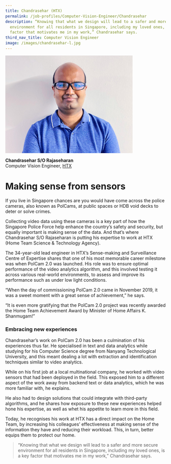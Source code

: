 ```yaml
---
title: Chandrasehar (HTX)
permalink: /job-profiles/Computer-Vision-Engineer/Chandrasehar
description: “Knowing that what we design will lead to a safer and more secure
  environment for all residents in Singapore, including my loved ones, is a key
  factor that motivates me in my work,” Chandrasehar says.
third_nav_title: Computer Vision Engineer
image: /images/chandrasehar-l.jpg
---
```


<img src="/images/chandrasehar-l.jpg" alt="Chandrasehar S/O Rajaseharan" style="width:400px;" align="left">
<br clear="left">

**Chandrasehar S/O Rajaseharan**<br>
Computer Vision Engineer, [HTX](https://www.htx.gov.sg/)

# Making sense from sensors

If you live in Singapore chances are you would have come across the police cameras, also known as PolCams, at public spaces or HDB void decks to deter or solve crimes.

Collecting video data using these cameras is a key part of how the Singapore Police Force help enhance the country’s safety and security, but equally important is making sense of the data. And that’s where Chandrasehar S/O Rajaseharan is putting his expertise to work at HTX (Home Team Science & Technology Agency).

The 34-year-old lead engineer in HTX’s Sense-making and Surveillance Centre of Expertise shares that one of his most memorable career milestone was when PolCam 2.0 was launched. His role was to ensure optimal performance of the video analytics algorithm, and this involved testing it across various real-world environments, to assess and improve its performance such as under low light conditions. 

“When the day of commissioning PolCam 2.0 came in November 2019, it was a sweet moment with a great sense of achievement,” he says. 

“It is even more gratifying that the PolCam 2.0 project was recently awarded the Home Team Achievement Award by Minister of Home Affairs K. Shanmugam!”


### Embracing new experiences

Chandrasehar’s work on PolCam 2.0 has been a culmination of his experiences thus far. He specialised in text and data analytics while studying for his Computer Science degree from Nanyang Technological University, and this meant dealing a lot with extraction and identification techniques similar to video analytics.

While on his first job at a local multinational company, he worked with video sensors that had been deployed in the field. This exposed him to a different aspect of the work away from backend text or data analytics, which he was more familiar with, he explains. 

He also had to design solutions that could integrate with third-party algorithms, and he shares how exposure to these new experiences helped hone his expertise, as well as whet his appetite to learn more in this field.

Today, he recognises his work at HTX has a direct impact on the Home Team, by increasing his colleagues’ effectiveness at making sense of the information they have and reducing their workload. This, in turn, better equips them to protect our home. 

> “Knowing that what we design will lead to a safer and more secure environment for all residents in Singapore, including my loved ones, is a key factor that motivates me in my work,” Chandrasehar says.